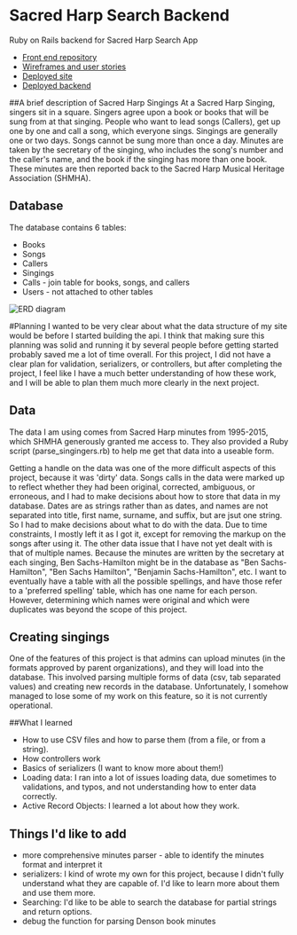 # Sacred Harp Search Backend
Ruby on Rails backend for Sacred Harp Search App
* [Front end repository](https://github.com/raq929/sacred_harp_search_frontend)
* [Wireframes and user stories](https://github.com/raq929/sacred_harp_search_frontend/tree/master/images/planning)
* [Deployed site](http://raq929.github.io/sacred_harp_search_frontend)
* [Deployed backend](https://mighty-shelf-9974.herokuapp.com/)

##A brief description of Sacred Harp Singings
At a Sacred Harp Singing, singers sit in a square. Singers agree upon a book or books that will be sung from at that singing. People who want to lead songs (Callers), get up one by one and call a song, which everyone sings. Singings are generally one or two days. Songs cannot be sung more than once a day.
Minutes are taken by the secretary of the singing, who includes the song's number and the caller's name, and the book if the singing has more than one book. These minutes are then reported back to the Sacred Harp Musical Heritage Association (SHMHA).

## Database

The database contains 6 tables:
* Books
* Songs
* Callers
* Singings
* Calls - join table for books, songs, and callers
* Users - not attached to other tables

![ERD diagram](https://s3.amazonaws.com/sacredharpsearch/shs_ERD.png)

#Planning
I wanted to be very clear about what the data structure of my site would be before I started building the api. I think that making sure this planning was solid and running it by several people before getting started probably saved me a lot of time overall.
For this project, I did not have a clear plan for validation, serializers, or controllers, but after completing the project, I feel like I have a much better understanding of how these work, and I will be able to plan them much more clearly in the next project.

## Data

The data I am using comes from Sacred Harp minutes from 1995-2015, which SHMHA generously granted me access to. They also provided a Ruby script (parse_singingers.rb) to help me get that data into a useable form.

Getting a handle on the data was one of the more difficult aspects of this project, because it was 'dirty' data. Songs calls in the data were marked up to reflect whether they had been original, corrected, ambiguous, or erroneous, and I had to make decisions about how to store that data in my database. Dates are as strings rather than as dates, and names are not separated into title, first name, surname, and suffix, but are jsut one string. So I had to make decisions about what to do with the data. Due to time constraints, I mostly left it as I got it, except for removing the markup on the songs after using it.
The other data issue that I have not yet dealt with is that of multiple names. Because the minutes are written by the secretary at each singing, Ben Sachs-Hamilton might be in the database as "Ben Sachs-Hamilton", "Ben Sachs Hamilton", "Benjamin Sachs-Hamilton", etc. I want to eventually have a table with all the possible spellings, and have those refer to a 'preferred spelling' table, which has one name for each person. However, determining which names were original and which were duplicates was beyond the scope of this project.

## Creating singings
One of the features of this project is that admins can upload minutes (in the formats approved by parent organizations), and they will load into the database. This involved parsing multiple forms of data (csv, tab separated values) and creating new records in the database. Unfortunately, I somehow managed to lose some of my work on this feature, so it is not currently operational.

##What I learned
- How to use CSV files and how to parse them (from a file, or from a string).
- How controllers work
- Basics of serializers (I want to know more about them!)
- Loading data: I ran into a lot of issues loading data, due sometimes to validations, and typos, and not understanding how to enter data correctly.
- Active Record Objects: I learned a lot about how they work.

## Things I'd like to add
- more comprehensive minutes parser - able to identify the minutes format and interpret it
- serializers: I kind of wrote my own for this project, because I didn't fully understand what they are capable of. I'd like to learn more about them and use them more.
- Searching: I'd like to be able to search the database for partial strings and return options.
- debug the function for parsing Denson book minutes








